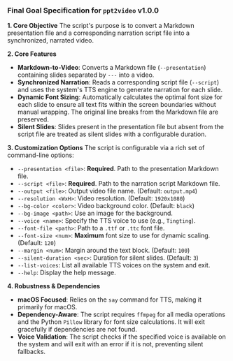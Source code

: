 ### **Final Goal Specification for `ppt2video` v1.0.0**

**1. Core Objective**
The script's purpose is to convert a Markdown presentation file and a corresponding narration script file into a synchronized, narrated video.

**2. Core Features**
*   **Markdown-to-Video**: Converts a Markdown file (`--presentation`) containing slides separated by `---` into a video.
*   **Synchronized Narration**: Reads a corresponding script file (`--script`) and uses the system's TTS engine to generate narration for each slide.
*   **Dynamic Font Sizing**: Automatically calculates the optimal font size for each slide to ensure all text fits within the screen boundaries without manual wrapping. The original line breaks from the Markdown file are preserved.
*   **Silent Slides**: Slides present in the presentation file but absent from the script file are treated as silent slides with a configurable duration.

**3. Customization Options**
The script is configurable via a rich set of command-line options:
*   `--presentation <file>`: **Required**. Path to the presentation Markdown file.
*   `--script <file>`: **Required**. Path to the narration script Markdown file.
*   `--output <file>`: Output video file name. (Default: `output.mp4`)
*   `--resolution <WxH>`: Video resolution. (Default: `1920x1080`)
*   `--bg-color <color>`: Video background color. (Default: `black`)
*   `--bg-image <path>`: Use an image for the background.
*   `--voice <name>`: Specify the TTS voice to use (e.g., `Tingting`).
*   `--font-file <path>`: Path to a `.ttf` or `.ttc` font file.
*   `--font-size <num>`: **Maximum** font size to use for dynamic scaling. (Default: `120`)
*   `--margin <num>`: Margin around the text block. (Default: `100`)
*   `--silent-duration <sec>`: Duration for silent slides. (Default: `3`)
*   `--list-voices`: List all available TTS voices on the system and exit.
*   `--help`: Display the help message.

**4. Robustness & Dependencies**
*   **macOS Focused**: Relies on the `say` command for TTS, making it primarily for macOS.
*   **Dependency-Aware**: The script requires `ffmpeg` for all media operations and the Python `Pillow` library for font size calculations. It will exit gracefully if dependencies are not found.
*   **Voice Validation**: The script checks if the specified voice is available on the system and will exit with an error if it is not, preventing silent fallbacks.
